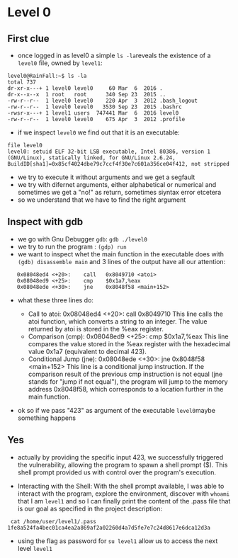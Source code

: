 # Level 0

## First clue
- once logged in as level0 a simple `ls -la`reveals the existence of a `level0` file, owned by `level1`:
```
level0@RainFall:~$ ls -la
total 737
dr-xr-x---+ 1 level0 level0     60 Mar  6  2016 .
dr-x--x--x  1 root   root      340 Sep 23  2015 ..
-rw-r--r--  1 level0 level0    220 Apr  3  2012 .bash_logout
-rw-r--r--  1 level0 level0   3530 Sep 23  2015 .bashrc
-rwsr-x---+ 1 level1 users  747441 Mar  6  2016 level0
-rw-r--r--  1 level0 level0    675 Apr  3  2012 .profile
```
- if we inspect `level0` we find out that it is an executable:
```
file level0
level0: setuid ELF 32-bit LSB executable, Intel 80386, version 1 (GNU/Linux), statically linked, for GNU/Linux 2.6.24, BuildID[sha1]=0x85cf4024dbe79c7ccf4f30e7c601a356ce04f412, not stripped
```
- we try to execute it without arguments and we get a segfault
- we try with difernet arguments, either alphabetical or numerical and sometimes we get a "no!" as return, sometimes siyntax error etcetera
- so we understand that we have to find the right argument

## Inspect with gdb
- we go with Gnu Debugger `gdb`: `gdb ./level0`
- we try to run the program : `(gdp) run`
- we want to inspect whet the main function in the executable does with `(gdb) disassemble main` and 3 lines of the output have all our attention:
```
   0x08048ed4 <+20>:	call   0x8049710 <atoi>
   0x08048ed9 <+25>:	cmp    $0x1a7,%eax
   0x08048ede <+30>:	jne    0x8048f58 <main+152>
```
- what these three lines do:
    - Call to atoi:
    0x08048ed4 <+20>: call 0x8049710 <atoi>
    This line calls the atoi function, which converts a string to an integer.
    The value returned by atoi is stored in the %eax register.
    - Comparison (cmp):
    0x08048ed9 <+25>: cmp $0x1a7,%eax
    This line compares the value stored in the %eax register with the hexadecimal value 0x1a7 (equivalent to decimal 423).
    - Conditional Jump (jne):
    0x08048ede <+30>: jne 0x8048f58 <main+152>
    This line is a conditional jump instruction.
    If the comparison result of the previous cmp instruction is not equal (jne stands for "jump if not equal"), the program will jump to the memory address 0x8048f58, which corresponds to a location further in the main function.

- ok so if we pass "423" as argument of the executable `level0`maybe something happens

## Yes
- actually by providing the specific input 423, we successfully triggered the vulnerability, allowing the program to spawn a shell prompt ($). This shell prompt provided us with control over the program's execution.

- Interacting with the Shell:
With the shell prompt available, I was able to interact with the program, explore the environment, discover with `whoami` that I am `level1` and so I can finally print the content of the .pass file that is our goal as specified in the project description:
```
 cat /home/user/level1/.pass
1fe8a524fa4bec01ca4ea2a869af2a02260d4a7d5fe7e7c24d8617e6dca12d3a
```
- using the flag as password for `su level1` allow us to access the next level `level1`
